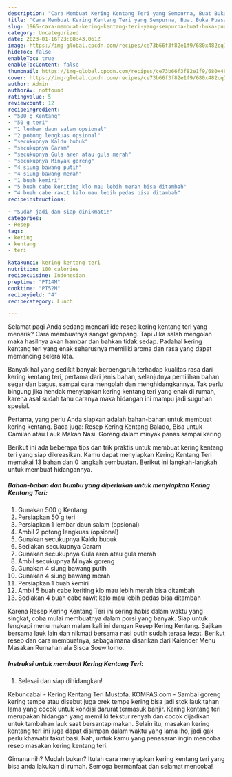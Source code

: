 ```yaml
---
description: "Cara Membuat Kering Kentang Teri yang Sempurna, Buat Buka Puasa Bikin Ngiler"
title: "Cara Membuat Kering Kentang Teri yang Sempurna, Buat Buka Puasa Bikin Ngiler"
slug: 1965-cara-membuat-kering-kentang-teri-yang-sempurna-buat-buka-puasa-bikin-ngiler
category: Uncategorized
date: 2023-01-16T23:08:43.061Z
image: https://img-global.cpcdn.com/recipes/ce73b66f3f82e1f9/680x482cq70/kering-kentang-teri-foto-resep-utama.jpg
hideToc: false
enableToc: true
enableTocContent: false
thumbnail: https://img-global.cpcdn.com/recipes/ce73b66f3f82e1f9/680x482cq70/kering-kentang-teri-foto-resep-utama.jpg
cover: https://img-global.cpcdn.com/recipes/ce73b66f3f82e1f9/680x482cq70/kering-kentang-teri-foto-resep-utama.jpg
author: Admin
authorAv: notfound
ratingvalue: 5
reviewcount: 12
recipeingredient:
- "500 g Kentang"
- "50 g teri"
- "1 lembar daun salam opsional"
- "2 potong lengkuas opsional"
- "secukupnya Kaldu bubuk"
- "secukupnya Garam"
- "secukupnya Gula aren atau gula merah"
- "secukupnya Minyak goreng"
- "4 siung bawang putih"
- "4 siung bawang merah"
- "1 buah kemiri"
- "5 buah cabe keriting klo mau lebih merah bisa ditambah"
- "4 buah cabe rawit kalo mau lebih pedas bisa ditambah"
recipeinstructions:

- "Sudah jadi dan siap dinikmati!"
categories:
- Resep
tags:
- kering
- kentang
- teri

katakunci: kering kentang teri 
nutrition: 100 calories
recipecuisine: Indonesian
preptime: "PT14M"
cooktime: "PT52M"
recipeyield: "4"
recipecategory: Lunch

---
```



Selamat pagi Anda sedang mencari ide resep kering kentang teri yang menarik? Cara membuatnya sangat gampang. Tapi Jika salah mengolah maka hasilnya akan hambar dan bahkan tidak sedap. Padahal kering kentang teri yang enak seharusnya memiliki aroma dan rasa yang dapat memancing selera kita.


Banyak hal yang sedikit banyak berpengaruh terhadap kualitas rasa dari kering kentang teri, pertama dari jenis bahan, selanjutnya pemilihan bahan segar dan bagus, sampai cara mengolah dan menghidangkannya. Tak perlu bingung jika hendak menyiapkan kering kentang teri yang enak di rumah, karena asal sudah tahu caranya maka hidangan ini mampu jadi suguhan spesial.

Pertama, yang perlu Anda siapkan adalah bahan-bahan untuk membuat kering kentang. Baca juga: Resep Kering Kentang Balado, Bisa untuk Camilan atau Lauk Makan Nasi. Goreng dalam minyak panas sampai kering.


Berikut ini ada beberapa tips dan trik praktis untuk membuat kering kentang teri yang siap dikreasikan. Kamu dapat menyiapkan Kering Kentang Teri memakai 13 bahan dan 0 langkah pembuatan. Berikut ini langkah-langkah untuk membuat hidangannya.

<!--inarticleads1-->

##### Bahan-bahan dan bumbu yang diperlukan untuk menyiapkan Kering Kentang Teri:

1. Gunakan 500 g Kentang
1. Persiapkan 50 g teri
1. Persiapkan 1 lembar daun salam (opsional)
1. Ambil 2 potong lengkuas (opsional)
1. Gunakan secukupnya Kaldu bubuk
1. Sediakan secukupnya Garam
1. Gunakan secukupnya Gula aren atau gula merah
1. Ambil secukupnya Minyak goreng
1. Gunakan 4 siung bawang putih
1. Gunakan 4 siung bawang merah
1. Persiapkan 1 buah kemiri
1. Ambil 5 buah cabe keriting klo mau lebih merah bisa ditambah
1. Sediakan 4 buah cabe rawit kalo mau lebih pedas bisa ditambah


Karena Resep Kering Kentang Teri ini sering habis dalam waktu yang singkat, coba mulai membuatnya dalam porsi yang banyak. Siap untuk lengkapi menu makan malam kali ini dengan Resep Kering Kentang. Sajikan bersama lauk lain dan nikmati bersama nasi putih sudah terasa lezat. Berikut resep dan cara membuatnya, sebagaimana disarikan dari Kalender Menu Masakan Rumahan ala Sisca Soewitomo. 

<!--inarticleads2-->

##### Instruksi untuk membuat Kering Kentang Teri:


1. Selesai dan siap dihidangkan!

Kebuncabai - Kering Kentang Teri Mustofa. KOMPAS.com - Sambal goreng kering tempe atau disebut juga orek tempe kering bisa jadi stok lauk tahan lama yang cocok untuk kondisi darurat termasuk banjir. Kering kentang teri merupakan hidangan yang memiliki tekstur renyah dan cocok dijadikan untuk tambahan lauk saat bersantap makan. Selain itu, masakan kering kentang teri ini juga dapat disimpan dalam waktu yang lama lho, jadi gak perlu khawatir takut basi. Nah, untuk kamu yang penasaran ingin mencoba resep masakan kering kentang teri. 

Gimana nih? Mudah bukan? Itulah cara menyiapkan kering kentang teri yang bisa anda lakukan di rumah. Semoga bermanfaat dan selamat mencoba!
